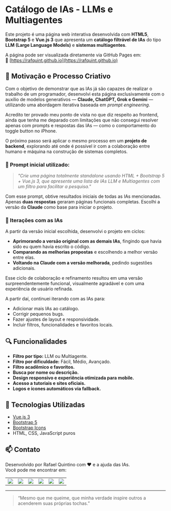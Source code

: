 # Catálogo de IAs - LLMs e Multiagentes

Este projeto é uma página web interativa desenvolvida com **HTML5**, **Bootstrap 5** e **Vue.js 3** que apresenta um **catálogo filtrável de IAs** do tipo **LLM (Large Language Models)** e **sistemas multiagentes**.

A página pode ser visualizada diretamente via GitHub Pages em:  
🔗 [https://rafquint.github.io](https://rafquint.github.io)

## 🌟 Motivação e Processo Criativo

Com o objetivo de demonstrar que as IAs já são capazes de realizar o trabalho de um programador, desenvolvi esta página exclusivamente com o auxílio de modelos generativos — **Claude, ChatGPT, Grok e Gemini** — utilizando uma abordagem iterativa baseada em *prompt engineering*.

Acredito ter provado meu ponto de vista no que diz respeito ao frontend, ainda que tenha me deparado com limitações que não consegui resolver apenas com prompts e respostas das IAs — como o comportamento do toggle button no iPhone.

O próximo passo será aplicar o mesmo processo em um **projeto de backend**, explorando até onde é possível ir com a colaboração entre humano e máquina na construção de sistemas completos.

### 🧠 Prompt inicial utilizado:

> *"Crie uma página totalmente standalone usando HTML + Bootstrap 5 + Vue.js 3, que apresente uma lista de IAs LLM e Multiagentes com um filtro para facilitar a pesquisa."*

Com esse prompt, obtive resultados iniciais de todas as IAs mencionadas. Apenas **duas respostas** geraram páginas funcionais completas. Escolhi a versão da **Claude** como base para iniciar o projeto.

### 🔁 Iterações com as IAs

A partir da versão inicial escolhida, desenvolvi o projeto em ciclos:
- **Aprimorando a versão original com as demais IAs**, fingindo que havia sido eu quem havia escrito o código.
- **Comparando as melhorias propostas** e escolhendo a melhor versão entre elas.
- **Voltando na Claude com a versão melhorada**, pedindo sugestões adicionais.

Esse ciclo de colaboração e refinamento resultou em uma versão surpreendentemente funcional, visualmente agradável e com uma experiência de usuário refinada.

A partir daí, continuei iterando com as IAs para:
- Adicionar mais IAs ao catálogo.
- Corrigir pequenos bugs.
- Fazer ajustes de layout e responsividade.
- Incluir filtros, funcionalidades e favoritos locais.

## 🔍 Funcionalidades

- **Filtro por tipo:** LLM ou Multiagente.
- **Filtro por dificuldade:** Fácil, Médio, Avançado.
- **Filtro acadêmico e favoritos.**
- **Busca por nome ou descrição.**
- **Design responsivo e experiência otimizada para mobile.**
- **Acesso a tutoriais e sites oficiais.**
- **Logos e ícones automáticos via fallback.**

## 🤖 Tecnologias Utilizadas

- [Vue.js 3](https://vuejs.org/)
- [Bootstrap 5](https://getbootstrap.com/)
- [Bootstrap Icons](https://icons.getbootstrap.com/)
- HTML, CSS, JavaScript puros

## 📫 Contato

Desenvolvido por Rafael Quintino com ❤️ e a ajuda das IAs.  
Você pode me encontrar em:

<table>
  <tr>
    <td><a href="https://www.linkedin.com/in/rafael-quintino-gomes-rosa/"><img src="https://img.shields.io/badge/LinkedIn-0077B5?logo=linkedin&logoColor=white&style=for-the-badge"/></a></td>
    <td><a href="https://x.com/rafael_quintino"><img src="https://img.shields.io/badge/X-000000?logo=x&logoColor=white&style=for-the-badge"/></a></td>
    <td><a href="https://www.facebook.com/rafquint"><img src="https://img.shields.io/badge/Facebook-1877F2?logo=facebook&logoColor=white&style=for-the-badge"/></a></td>
    <td><a href="https://www.instagram.com/rafquint/"><img src="https://img.shields.io/badge/Instagram-E4405F?logo=instagram&logoColor=white&style=for-the-badge"/></a></td>
    <td><a href="https://br.pinterest.com/rafquint/"><img src="https://img.shields.io/badge/Pinterest-BD081C?logo=pinterest&logoColor=white&style=for-the-badge"/></a></td>
    <td><a href="mailto:rafquint@gmail.com"><img src="https://img.shields.io/badge/E--mail-DC3545?logo=gmail&logoColor=white&style=for-the-badge"/></a></td>
  </tr>
</table>

---

> “Mesmo que me queime, que minha verdade inspire outros a acenderem suas próprias tochas.”
